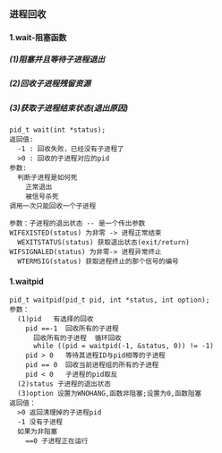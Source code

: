 ### 进程回收

#### 1.wait-阻塞函数
##### (1)阻塞并且等待子进程退出
##### (2)回收子进程残留资源
##### (3)获取子进程结束状态(退出原因)
```
pid_t wait(int *status);
返回值:
  -1 : 回收失败，已经没有子进程了
  >0 : 回收的子进程对应的pid
参数:
  判断子进程是如何死
    正常退出
    被信号杀死
调用一次只能回收一个子进程

参数：子进程的退出状态 -- 是一个传出参数
WIFEXISTED(status) 为非零 -> 进程正常结束
  WEXITSTATUS(status) 获取退出状态(exit/return)
WIFSIGNALED(status) 为非零-> 进程异常终止
  WTERMSIG(status) 获取进程终止的那个信号的编号
```

#### 1.waitpid
```
pid_t waitpid(pid_t pid, int *status, int option);
参数：
  (1)pid   有选择的回收
    pid ==-1  回收所有的子进程 
      回收所有的子进程  循环回收
      while ((pid = waitpid(-1, &status, 0)) != -1)
    pid > 0   等待其进程ID与pid相等的子进程
    pid == 0  回收当前进程组的所有的子进程
    pid < 0   子进程的pid取反
  (2)status 子进程的退出状态
  (3)option 设置为WNOHANG,函数非阻塞;设置为0,函数阻塞
返回值：
  >0 返回清理掉的子进程pid
  -1 没有子进程
  如果为非阻塞
    ==0 子进程正在运行   
```